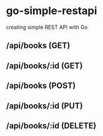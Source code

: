 # go-simple-restapi

creating simple REST API with Go
## /api/books (GET)
## /api/books/:id (GET)
## /api/books (POST)
## /api/books/:id (PUT)
## /api/books/:id (DELETE)